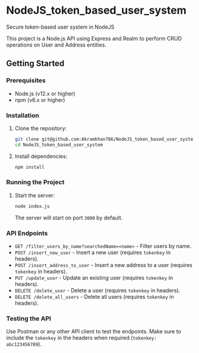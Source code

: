 # NodeJS_token_based_user_system
Secure token-based user system in NodeJS

This project is a Node.js API using Express and Realm to perform CRUD operations on User and Address entities.

## Getting Started

### Prerequisites
- Node.js (v12.x or higher)
- npm (v6.x or higher)

### Installation

1. Clone the repository:
   ```bash
   git clone git@github.com:Akramkhan786/NodeJS_token_based_user_system.git
   cd NodeJS_token_based_user_system
   ```

2. Install dependencies:
   ```bash
   npm install
   ```

### Running the Project

1. Start the server:
   ```bash
   node index.js
   ```
   The server will start on port `3000` by default.

### API Endpoints

- `GET /filter_users_by_name?searchedName=<name>` - Filter users by name.
- `POST /insert_new_user` - Insert a new user (requires `tokenkey` in headers).
- `POST /insert_address_to_user` - Insert a new address to a user (requires `tokenkey` in headers).
- `PUT /update_user` - Update an existing user (requires `tokenkey` in headers).
- `DELETE /delete_user` - Delete a user (requires `tokenkey` in headers).
- `DELETE /delete_all_users` - Delete all users (requires `tokenkey` in headers).

### Testing the API
Use Postman or any other API client to test the endpoints. Make sure to include the `tokenkey` in the headers when required (`tokenkey: abc123456789`).
